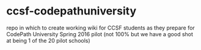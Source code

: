 # ccsf-codepathuniversity
repo in which to create working wiki for CCSF students as they prepare for CodePath University Spring 2016 pilot (not 100% but we have a good shot at being 1 of the 20 pilot schools)
